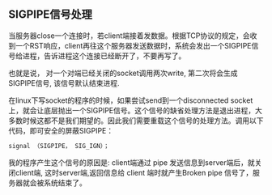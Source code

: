 ## SIGPIPE信号处理
当服务器close一个连接时，若client端接着发数据。根据TCP协议的规定，会收到一个RST响应，client再往这个服务器发送数据时，系统会发出一个SIGPIPE信号给进程，告诉进程这个连接已经断开了，不要再写了。

也就是说， 对一个对端已经关闭的socket调用两次write, 第二次将会生成SIGPIPE信号, 该信号默认结束进程.

在linux下写socket的程序的时候，如果尝试send到一个disconnected socket上，就会让底层抛出一个SIGPIPE信号。这个信号的缺省处理方法是退出进程，大多数时候这都不是我们期望的。因此我们需要重载这个信号的处理方法。调用以下代码，即可安全的屏蔽SIGPIPE：

``` c
signal （SIGPIPE， SIG_IGN）；
```

我的程序产生这个信号的原因是:
client端通过 pipe 发送信息到server端后，就关闭client端, 这时server端,返回信息给 client 端时就产生Broken pipe 信号了，服务器就会被系统结束了。
